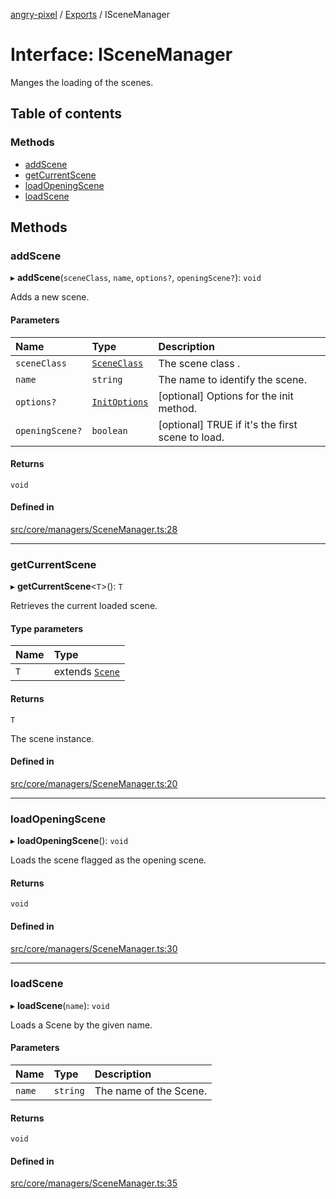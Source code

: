 [angry-pixel](../README.md) / [Exports](../modules.md) / ISceneManager

# Interface: ISceneManager

Manges the loading of the scenes.

## Table of contents

### Methods

- [addScene](ISceneManager.md#addscene)
- [getCurrentScene](ISceneManager.md#getcurrentscene)
- [loadOpeningScene](ISceneManager.md#loadopeningscene)
- [loadScene](ISceneManager.md#loadscene)

## Methods

### addScene

▸ **addScene**(`sceneClass`, `name`, `options?`, `openingScene?`): `void`

Adds a new scene.

#### Parameters

| Name | Type | Description |
| :------ | :------ | :------ |
| `sceneClass` | [`SceneClass`](../modules.md#sceneclass) | The scene class . |
| `name` | `string` | The name to identify the scene. |
| `options?` | [`InitOptions`](InitOptions.md) | [optional] Options for the init method. |
| `openingScene?` | `boolean` | [optional] TRUE if it's the first scene to load. |

#### Returns

`void`

#### Defined in

[src/core/managers/SceneManager.ts:28](https://github.com/angry-pixel-studio/angry-pixel-engine/blob/88e4d4a/src/core/managers/SceneManager.ts#L28)

___

### getCurrentScene

▸ **getCurrentScene**<`T`\>(): `T`

Retrieves the current loaded scene.

#### Type parameters

| Name | Type |
| :------ | :------ |
| `T` | extends [`Scene`](../classes/Scene.md) |

#### Returns

`T`

The scene instance.

#### Defined in

[src/core/managers/SceneManager.ts:20](https://github.com/angry-pixel-studio/angry-pixel-engine/blob/88e4d4a/src/core/managers/SceneManager.ts#L20)

___

### loadOpeningScene

▸ **loadOpeningScene**(): `void`

Loads the scene flagged as the opening scene.

#### Returns

`void`

#### Defined in

[src/core/managers/SceneManager.ts:30](https://github.com/angry-pixel-studio/angry-pixel-engine/blob/88e4d4a/src/core/managers/SceneManager.ts#L30)

___

### loadScene

▸ **loadScene**(`name`): `void`

Loads a Scene by the given name.

#### Parameters

| Name | Type | Description |
| :------ | :------ | :------ |
| `name` | `string` | The name of the Scene. |

#### Returns

`void`

#### Defined in

[src/core/managers/SceneManager.ts:35](https://github.com/angry-pixel-studio/angry-pixel-engine/blob/88e4d4a/src/core/managers/SceneManager.ts#L35)
